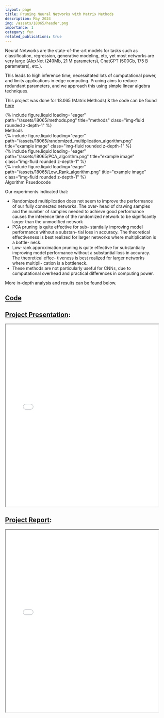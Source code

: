 ```yaml
---
layout: page
title: Pruning Neural Networks with Matrix Methods
description: May 2024
img: /assets/18065/header.png
importance: 1
category: fun
related_publications: true
---
```


Neural Networks are the state-of-the-art models for tasks such as classification, regression, generative modeling, etc, yet most networks are very large (AlexNet (240Mb, 21 M parameters), ChatGPT (500Gb, 175 B parameters), etc.). 

This leads to high inference time, necessitated lots of computational power, and limits applications in edge computing. Pruning aims to reduce redundant parameters, and we approach this using simple linear algebra techniques.

This project was done for 18.065 (Matrix Methods) & the code can be found [here](https://github.com/yravan/neural_network_pruning)

<div class="row">
    <div class="col-sm-1 mt-3 mt-md-0">
    </div>
    <div class="col-sm-10 mt-3 mt-md-0">
        {% include figure.liquid loading="eager" path="/assets/18065/methods.png" title="methods" class="img-fluid rounded z-depth-1" %}
    </div>
    <div class="col-sm-1 mt-3 mt-md-0">
    </div>
</div>
<div class="caption">
    Methods
</div>

<div class="row">
    <div class="col-sm mt-3 mt-md-0">
        {% include figure.liquid loading="eager" path="/assets/18065/randomized_multiplication_algorithm.png" title="example image" class="img-fluid rounded z-depth-1" %}
    </div>
    <div class="col-sm mt-3 mt-md-0">
        {% include figure.liquid loading="eager" path="/assets/18065/PCA_algorithm.png" title="example image" class="img-fluid rounded z-depth-1" %}
    </div>
    <div class="col-sm mt-3 mt-md-0">
        {% include figure.liquid loading="eager" path="/assets/18065/Low_Rank_algorithm.png" title="example image" class="img-fluid rounded z-depth-1" %}
    </div>
</div>
<div class="caption">
    Algorithm Psuedocode
</div>


Our experiments indicated that:
-  Randomized multiplication does not seem to improve
the performance of our fully connected networks. The over-
head of drawing samples and the number of samples needed
to achieve good performance causes the inference time of
the randomized network to be significantly larger than the
unmodified network
- PCA pruning is quite effective for sub-
stantially improving model performance without a substan-
tial loss in accuracy. The theoretical effectiveness is best
realized for larger networks where multiplication is a bottle-
neck.
- Low-rank approximation pruning is quite
effective for substantially improving model performance
without a substantial loss in accuracy. The theoretical effec-
tiveness is best realized for larger networks where multipli-
cation is a bottleneck.
-  These methods are not particularly useful
for CNNs, due to computational overhead and practical
differences in computing power.

More in-depth analysis and results can be found below.


## [Code](https://github.com/yravan/neural_network_pruning)

## [Project Presentation](/assets/18065/Presentation-2.pdf):
<div class="row">
    <div class="col-sm-1 mt-3 mt-md-0">
    </div>
    <div class="col-sm-10 mt-3 mt-md-0">
        <iframe src="/assets/18065/Presentation-2.pdf" width="100%" height="600px"></iframe>
    </div>
    <div class="col-sm-1 mt-3 mt-md-0">
    </div>
</div>

## [Project Report](/assets/18065/icml2024-2.pdf):
<div class="row">
    <div class="col-sm-1 mt-3 mt-md-0">
    </div>
    <div class="col-sm-10 mt-3 mt-md-0">
        <iframe src="/assets/18065/icml2024-2.pdf" width="100%" height="600px"></iframe>
    </div>
    <div class="col-sm-1 mt-3 mt-md-0">
    </div>
</div>





